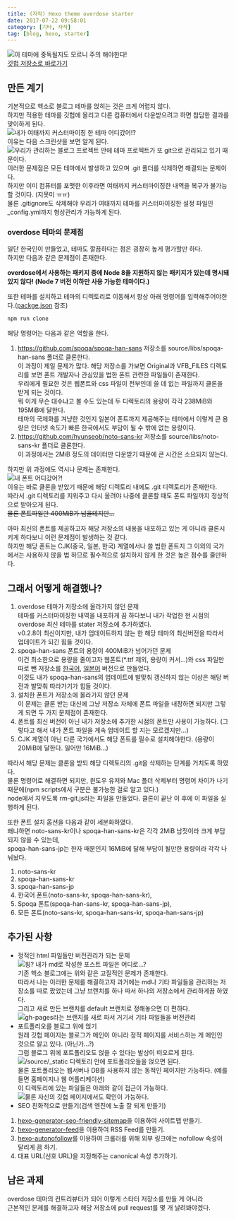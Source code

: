 ```yaml
---
title: (자작) Hexo theme overdose starter
date: 2017-07-22 09:58:01
category: [기타, 자작]
tag: [blog, hexo, starter]
---
```

![이 테마에 중독될지도 모르니 주의 해야한다!](/images/hexo-theme-overdose-starter/thumb.png)  
[깃헙 저장소로 바로가기](https://github.com/perfectacle/hexo-theme-overdose-starter)

## 만든 계기
기본적으로 헥소로 블로그 테마를 얹히는 것은 크게 어렵지 않다.  
하지만 적용한 테마를 깃헙에 올리고 다른 컴퓨터에서 다운받으려고 하면 참담한 결과를 맞이하게 된다.  
![내가 여태까지 커스터마이징 한 테마 어디갔어!?](/images/hexo-theme-overdose-starter/01.png)  
이유는 다음 스크린샷을 보면 알게 된다.  
![우리가 관리하는 블로그 프로젝트 안에 테마 프로젝트가 또 git으로 관리되고 있기 때문이다.](/images/hexo-theme-overdose-starter/02.png)  
이러한 문제점은 모든 테마에서 발생하고 있으며 .git 폴더를 삭제하면 해결되는 문제이다.  
하지만 이미 컴퓨터를 포맷한 이후라면 여태까지 커스터마이징한 내역을 복구가 불가능할 것이다. (지못미 ㅠㅠ)  
물론 .gitignore도 삭제해야 우리가 여태까지 테마를 커스터마이징한 설정 파일인 _config.yml까지 형상관리가 가능하게 된다.  

### overdose 테마의 문제점
일단 한국인이 만들었고, 테마도 깔끔하다는 점은 굉장히 높게 평가할만 하다.  
하지만 다음과 같은 문제점이 존재한다.  

**overdose에서 사용하는 패키지 중에 Node 8을 지원하지 않는 패키지가 있는데 명시돼있지 않다! (Node 7 버전 이하만 사용 가능한 테마이다.)**

또한 테마를 설치하고 테마의 디렉토리로 이동해서 항상 아래 명령어를 입력해주어야한다.([packge.json](https://github.com/HyunSeob/hexo-theme-overdose/blob/master/package.json) 참조)  
```bash
npm run clone
```
해당 명령어는 다음과 같은 역할을 한다.  
1. https://github.com/spoqa/spoqa-han-sans 저장소를 source/libs/spoqa-han-sans 폴더로 클론한다.  
이 과정이 제일 문제가 많다. 해당 저장소를 가보면 Original과 VFB_FILES 디렉토리를 보면 폰트 개발자나 관심있을 법한 폰트 관련한 파일들이 존재한다.  
우리에게 필요한 것은 웹폰트와 css 파일이 전부인데 쓸 데 없는 파일까지 클론을 받게 되는 것이다.  
뭐 이게 무슨 대수냐고 볼 수도 있는데 두 디렉토리의 용량이 각각 238MiB와 195MiB에 달한다.  
테마의 국제화를 겨냥한 것인지 일본어 폰트까지 제공해주는 테마에서 이렇게 큰 용량은 인터넷 속도가 빠른 한국에서도 부담이 될 수 밖에 없는 용량이다.  
2. https://github.com/hyunseob/noto-sans-kr 저장소를 source/libs/noto-sans-kr 폴더로 클론한다.  
이 과정에서는 2MiB 정도의 데이터만 다운받기 때문에 큰 시간은 소요되지 않는다.  

하지만 위 과정에도 역시나 문제는 존재한다.  
![내 폰트 어디갔어?!](/images/hexo-theme-overdose-starter/03.png)  
이유는 바로 클론을 받았기 때문에 해당 디렉토리 내에도 .git 디렉토리가 존재한다.  
따라서 .git 디렉토리를 지워주고 다시 올려야 나중에 클론할 때도 폰트 파일까지 정상적으로 받아오게 된다.  
~~물론 폰트파일만 400MiB가 넘을테지만...~~

아마 최신의 폰트를 제공하고자 해당 저장소의 내용을 내포하고 있는 게 아니라 클론시키게 하다보니 이런 문제점이 발생하는 것 같다.  
하지만 해당 폰트는 CJK(중국, 일본, 한국) 계열에서나 쓸 법한 폰트지 그 이외의 국가에서는 사용하지 않을 법 하므로 필수적으로 설치하지 않게 한 것은 높은 점수를 줄만하다.

## 그래서 어떻게 해결했나?  
1. overdose 테마가 저장소에 올라가지 않던 문제  
테마를 커스터마이징한 내역을 내포하게 끔 하다보니 내가 작업한 현 시점의 overdose 최신 테마를 stater 저장소에 추가하였다.  
v0.2.8이 최신이지만, 내가 업데이트하지 않는 한 해당 테마의 최신버전을 따라서 업데이트가 되긴 힘들 것이다.  
2. spoqa-han-sans 폰트의 용량이 400MiB가 넘어가던 문제  
이건 최소한으로 용량을 줄이고자 웹폰트(*.ttf 제외, 용량이 커서...)와 css 파일만 따로 뺀 저장소를 [한국어](https://github.com/perfectacle/spoqa-han-sans-kr), [일본어](https://github.com/perfectacle/spoqa-han-sans-jp) 버전으로 만들었다.  
이것도 내가 spoqa-han-sans의 업데이트에 발맞춰 갱신하지 않는 이상은 해당 버전과 발맞춰 따라가기가 힘들 것이다.  
3. 설치한 폰트가 저장소에 올라가지 않던 문제  
이 문제는 클론 받는 대신에 그냥 저장소 자체에 폰트 파일을 내장하면 되지만 그렇게 되면 두 가지 문제점이 존재한다.  
  1. 폰트를 최신 버전이 아닌 내가 저장소에 추가한 시점의 폰트만 사용이 가능하다. (그렇다고 해서 내가 폰트 파일을 계속 업데이트 할 지는 모르겠지만...)  
  2. CJK 계열이 아닌 다른 국가에서도 해당 폰트를 필수로 설치해야한다. (용량이 20MiB에 달한다. 일어만 16MiB...)

따라서 해당 문제는 클론을 받되 해당 디렉토리의 .git을 삭제하는 단계를 거치도록 하였다.  
물론 명령어로 해결하면 되지만, 윈도우 유저와 Mac 폴더 삭제부터 명령어 차이가 나기 때문에(npm scripts에서 구분은 불가능한 걸로 알고 있다.)  
node에서 지우도록 rm-git.js라는 파일을 만들었다. 클론이 끝난 이 후에 이 파일을 실행하게 된다.  

또한 폰트 설치 옵션을 다음과 같이 세분화하였다.  
왜냐하면 noto-sans-kr이나 spoqa-han-sans-kr은 각각 2MiB 남짓이라 크게 부담되지 않을 수 있는데,  
spoqa-han-sans-jp는 한자 때문인지 16MiB에 달해 부담이 될만한 용량이라 각각 나눠놨다.  
1. noto-sans-kr
2. spoqa-han-sans-kr
3. spoqa-han-sans-jp
4. 한국어 폰트(noto-sans-kr, spoqa-han-sans-kr),
5. Spoqa 폰트(spoqa-han-sans-kr, spoqa-han-sans-jp),
6. 모든 폰트(noto-sans-kr, spoqa-han-sans-kr, spoqa-han-sans-jp)

## 추가된 사항
* 정적인 html 파일들만 버전관리가 되는 문제  
![읭? 내가 md로 작성한 포스트 파일은 어디로...?](/images/hexo-theme-overdose-starter/04.png)  
기존 헥소 블로그에는 위와 같은 고질적인 문제가 존재한다.  
따라서 나는 이러한 문제를 해결하고자 과거에는 md나 기타 파일들을 관리하는 저장소를 따로 팠었는데 그냥 브랜치를 하나 파서 하나의 저장소에서 관리하게끔 하였다.  
그리고 새로 만든 브랜치를 default 브랜치로 정해놓으면 더 편하다.    
![gh-pages라는 브랜치를 새로 파서 거기서 기타 파일들을 버전관리](/images/hexo-theme-overdose-starter/05.png)  
* 포트폴리오를 블로그 위에 얹기  
원래 깃헙 페이지는 블로그가 메인이 아니라 정적 페이지를 서비스하는 게 메인인 것으로 알고 있다. (아닌가...?)  
그럼 블로그 위에 포트폴리오도 얹을 수 있다는 발상이 떠오르게 된다.  
![/source/_static 디렉토리 안에 포트폴리오들을 얹으면 된다.](/images/hexo-theme-overdose-starter/06.png)  
물론 포트폴리오는 웹서버나 DB를 사용하지 않는 동적인 페이지만 가능하다. (예를 들면 홈페이지나 웹 어플리케이션)  
이 디렉토리에 있는 파일들은 아래와 같이 접근이 가능하다.  
![물론 자신의 깃헙 페이지에서도 확인이 가능하다.](/images/hexo-theme-overdose-starter/07.png)  
* SEO 친화적으로 만들기(검색 엔진에 노출 잘 되게 만들기)  
1. [hexo-generator-seo-friendly-sitemap](https://github.com/ludoviclefevre/hexo-generator-seo-friendly-sitemap)을 이용하여 사이트맵 만들기.  
2. [hexo-generator-feed](https://github.com/hexojs/hexo-generator-feed)을 이용하여 RSS Feed를 만들기.  
3. [hexo-autonofollow](https://github.com/liuzc/hexo-autonofollow)를 이용하여 크롤러를 위해 외부 링크에는 nofollow 속성이 달리게 끔 하기.  
4. 대표 URL(선호 URL)을 지정해주는 canonical 속성 추가하기.

## 남은 과제
overdose 테마의 컨트리뷰터가 되어 이렇게 스타터 저장소를 만들 게 아니라  
근본적인 문제를 해결하고자 해당 저장소에 pull request를 몇 개 날려봐야겠다.  
